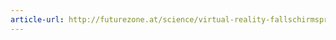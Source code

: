 ```yaml
---
article-url: http://futurezone.at/science/virtual-reality-fallschirmspringen-in-der-fabrikshalle/131.603.169
---
```

